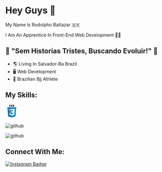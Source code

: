 # Hey Guys :metal:	

My Name Is Rodolpho Baltazar 🇧🇷

I Am An Apprentice In Front-End Web Development :man_student:	

##  🧠 "Sem Historias Tristes, Buscando Evoluir!" 🧠

- :earth_americas: Living In Salvador-Ba Brazil
- :desktop_computer: Web Development 
- :martial_arts_uniform: Brazilian Bjj Athlete

## My Skills:

<img src="https://raw.githubusercontent.com/devicons/devicon/2809b567852a4648062a2d3e7c1c531367458c0b/icons/css3/css3-original-wordmark.svg" alt="github" width="40" height="40" style="max-width:100%;"></img>

<img src="https://devicons.github.io/devicon/devicon.git/icons/css3/css3-original.svg" alt="github" width="40" height="40" style="max-width:100%;"></img>

<img src="https://devicons.github.io/devicon/devicon.git/icons/javascript/javascript-original.svg" alt="github" width="40" height="40" style="max-width:100%;"></img>
 

## Connect With Me:

 [![Instagram Badge](https://img.shields.io/badge/-Instagram-white?style=flat-square&logo=Instagram&logoColor=black&link=https://www.instagram.com/baltazarbjj/)](https://www.instagram.com/baltazarbjj/)
